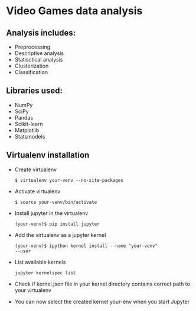 # Video Games data analysis
## Analysis includes:
* Preprocessing
* Descriptive analysis
* Statisctical analysis
* Clusterization
* Classification 

## Libraries used:
* NumPy
* SciPy
* Pandas
* Scikit-learn
* Matplotlib
* Statsmodels

## Virtualenv installation
* Create virtualenv

  <code>$ virtualenv your-venv --no-site-packages</code>

* Activate virtualenv

  <code>$ source your-venv/bin/activate</code>

* Install jupyter in the virtualenv

  <code>(your-venv)$ pip install jupyter</code>

* Add the virtualenv as a jupyter kernel

  <code>(your-venv)$ ipython kernel install --name "your-venv" --user</code>
  
* List available kernels

  <code>jupyter kernelspec list</code>
 
* Check if kernel.json file in your kernel directory contains correct path to your virtualenv
 
* You can now select the created kernel your-env when you start Jupyter
